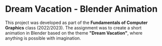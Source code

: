 # Dream Vacation - Blender Animation

This project was developed as part of the **Fundamentals of Computer Graphics** class (2022/2023).
The assignment was to create a short animation in Blender based on the theme **"Dream Vacation"**, where anything is possible with imagination.
